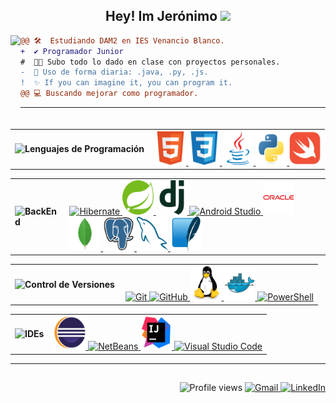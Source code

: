 <div align="center">
  <h2> Hey! Im Jerónimo 
    <img src="https://media.giphy.com/media/TEnXkcsHrP4YedChhA/giphy.gif" width="35">
  </h2>
  <a href="https://linkedin.com/in/abdoachhoubi" target="_blank"></a>
</div> 

<!-- Profile Picture -->
<img align="left" height="150" src="https://i.giphy.com/media/v1.Y2lkPTc5MGI3NjExNjV4N2FrZnM1dmxoMTF3ZGdodzY5aXRjODhhc24yaW90Y3hhZ2I4OSZlcD12MV9pbnRlcm5hbF9naWZfYnlfaWQmY3Q9Zw/QDjpIL6oNCVZ4qzGs7/giphy.webp"/>

<!-- Description -->
```diff
@@ 🛠️  Estudiando DAM2 en IES Venancio Blanco.
+  ✔️ Programador Junior
#  👨‍💻 Subo todo lo dado en clase con proyectos personales.
-  🚀 Uso de forma diaria: .java, .py, .js.
!  ✨ If you can imagine it, you can program it. 
@@ 💻 Buscando mejorar como programador.
```
---

<!-- 1. LENGUAJES DE PROGRAMACIÓN -->
<table align="center">
  <tr>
    <td style="font-weight: bold; padding-right: 10px; vertical-align: center; border: none;">
      <img src="https://media2.giphy.com/media/QssGEmpkyEOhBCb7e1/giphy.gif" width="30" alt="Lenguajes de Programación">
    </td>
    <td>
      <!-- HTML -->
      <a href="https://developer.mozilla.org/en-US/docs/Web/HTML" target="_blank" rel="noreferrer">
        <img
          src="https://raw.githubusercontent.com/devicons/devicon/master/icons/html5/html5-original.svg"
          alt="HTML5"
          width="50"
          height="55"
        />
      </a>
      <!-- CSS -->
      <a href="https://developer.mozilla.org/en-US/docs/Web/CSS" target="_blank" rel="noreferrer">
        <img
          src="https://raw.githubusercontent.com/devicons/devicon/master/icons/css3/css3-original.svg"
          alt="CSS3"
          width="50"
          height="55"
        />
      </a>
      <!-- Java -->
      <a href="https://www.java.com" target="_blank" rel="noreferrer">
        <img
          src="https://raw.githubusercontent.com/devicons/devicon/master/icons/java/java-original.svg"
          alt="Java"
          width="50"
          height="55"
        />
      </a>
      <!-- Python -->
      <a href="https://www.python.org" target="_blank" rel="noreferrer">
        <img
          src="https://raw.githubusercontent.com/devicons/devicon/master/icons/python/python-original.svg"
          alt="Python"
          width="50"
          height="55"
        />
      </a>
      <!-- Swift -->
      <a href="https://developer.apple.com/swift/" target="_blank" rel="noreferrer">
        <img
          src="https://raw.githubusercontent.com/devicons/devicon/master/icons/swift/swift-original.svg"
          alt="Swift"
          width="50"
          height="55"
        />
      </a>
    </td>
  </tr>
</table>

<!-- 2. BACKEND -->
<table align="center">
  <tr>
    <td style="font-weight: bold; padding-right: 10px; vertical-align: center; border: none;">
      <img src="https://media2.giphy.com/media/QssGEmpkyEOhBCb7e1/giphy.gif" width="30" alt="BackEnd">
    </td>
    <td>
      <!-- Hibernate -->
      <a href="https://hibernate.org/" target="_blank" rel="noreferrer">
        <img
          src="https://www.vectorlogo.zone/logos/hibernate/hibernate-icon.svg"
          alt="Hibernate"
          width="50"
          height="50"
        />
      </a>
      <!-- Spring -->
      <a href="https://spring.io/" target="_blank" rel="noreferrer">
        <img
          src="https://raw.githubusercontent.com/devicons/devicon/master/icons/spring/spring-original.svg"
          alt="Spring"
          width="50"
          height="55"
        />
      </a>
      <!-- Django -->
      <a href="https://www.djangoproject.com/" target="_blank" rel="noreferrer">
        <img
          src="https://raw.githubusercontent.com/devicons/devicon/master/icons/django/django-plain.svg"
          alt="Django"
          width="50"
          height="55"
        />
      </a>
      <!-- Android Studio -->
      <a href="https://developer.android.com/studio" target="_blank" rel="noreferrer">
        <img
          src="https://cdn.jsdelivr.net/gh/devicons/devicon/icons/androidstudio/androidstudio-original.svg"
          alt="Android Studio"
          width="50"
          height="55"
        />
      </a>
      <!-- Oracle -->
      <a href="https://www.oracle.com/" target="_blank" rel="noreferrer">
        <img
          src="https://raw.githubusercontent.com/devicons/devicon/master/icons/oracle/oracle-original.svg"
          alt="Oracle"
          width="50"
          height="55"
        />
      </a>
      <!-- MongoDB -->
      <a href="https://www.mongodb.com/" target="_blank" rel="noreferrer">
        <img
          src="https://raw.githubusercontent.com/devicons/devicon/master/icons/mongodb/mongodb-original.svg"
          alt="MongoDB"
          width="50"
          height="55"
        />
      </a>
      <!-- PostgreSQL -->
      <a href="https://www.postgresql.org/" target="_blank" rel="noreferrer">
        <img
          src="https://raw.githubusercontent.com/devicons/devicon/master/icons/postgresql/postgresql-original.svg"
          alt="PostgreSQL"
          width="50"
          height="55"
        />
      </a>
      <!-- MySQL -->
      <a href="https://www.mysql.com/" target="_blank" rel="noreferrer">
        <img
          src="https://raw.githubusercontent.com/devicons/devicon/master/icons/mysql/mysql-original.svg"
          alt="MySQL"
          width="50"
          height="55"
        />
      </a>
      <!-- SQLite -->
      <a href="https://www.sqlite.org/" target="_blank" rel="noreferrer">
        <img
          src="https://raw.githubusercontent.com/devicons/devicon/master/icons/sqlite/sqlite-original.svg"
          alt="SQLite"
          width="50"
          height="55"
        />
    </td>
  </tr>
</table>

<!-- 3. CONTROL DE VERSIONES -->
<table align="center">
  <tr>
    <td style="font-weight: bold; padding-right: 10px; vertical-align: center; border: none;">
      <img src="https://media.giphy.com/media/TEnXkcsHrP4YedChhA/giphy.gif" width="30" alt="Control de Versiones">
    </td>
    <td>
      <!-- Git -->
      <a href="https://git-scm.com/" target="_blank" rel="noreferrer">
        <img
          src="https://cdn.jsdelivr.net/gh/devicons/devicon/icons/git/git-original.svg"
          alt="Git"
          width="50"
          height="55"
        />
      </a>
      <!-- GitHub -->
      <a href="https://github.com/" target="_blank" rel="noreferrer">
        <img
          src="https://img.icons8.com/fluent/48/000000/github.png"
          alt="GitHub"
          width="50"
          height="50"
        />
      <!-- Linux -->
      <a href="https://www.linux.org/" target="_blank" rel="noreferrer">
        <img
          src="https://raw.githubusercontent.com/devicons/devicon/master/icons/linux/linux-original.svg"
          alt="Linux"
          width="50"
          height="55"
        />
      </a>
      <!-- Docker -->
      <a href="https://www.docker.com/" target="_blank" rel="noreferrer">
        <img
          src="https://raw.githubusercontent.com/devicons/devicon/master/icons/docker/docker-original.svg"
          alt="Docker"
          width="50"
          height="55"
        />
      <!-- PowerShell -->
      <a href="https://learn.microsoft.com/en-us/powershell/" target="_blank" rel="noreferrer">
        <img
          src="https://upload.wikimedia.org/wikipedia/commons/2/2f/PowerShell_5.0_icon.png"
          alt="PowerShell"
          width="50"
          height="50"
        />
      </a>
    </td>
  </tr>
</table>

<!-- 4. IDEs -->
<table align="center">
  <tr>
    <td style="font-weight: bold; padding-right: 10px; vertical-align: center; border: none;">
      <img src="https://media.giphy.com/media/TEnXkcsHrP4YedChhA/giphy.gif" width="30" alt="IDEs">
    </td>
    <td>
      <!-- Eclipse -->
      <a href="https://www.eclipse.org/" target="_blank" rel="noreferrer">
        <img
          src="https://raw.githubusercontent.com/devicons/devicon/master/icons/eclipse/eclipse-original.svg"
          alt="Eclipse"
          width="50"
          height="55"
        />
      </a>
      <!-- NetBeans -->
      <a href="https://netbeans.apache.org/" target="_blank" rel="noreferrer">
        <img
          src="https://upload.wikimedia.org/wikipedia/commons/9/98/Apache_NetBeans_Logo.svg"
          alt="NetBeans"
          width="50"
          height="55"
        />
      </a>
      <!-- IntelliJ -->
      <a href="https://www.jetbrains.com/idea/" target="_blank" rel="noreferrer">
        <img
          src="https://raw.githubusercontent.com/devicons/devicon/master/icons/intellij/intellij-original.svg"
          alt="IntelliJ"
          width="50"
          height="55"
        />
      </a>
      <!-- Visual Studio Code -->
      <a href="https://code.visualstudio.com/" target="_blank" rel="noreferrer">
        <img
          src="https://img.icons8.com/color/48/000000/visual-studio-code-2019.png"
          alt="Visual Studio Code"
          width="50"
          height="50"
        />
      </a>
    </td>
  </tr>
</table>

---

## 
<p align="right">
  <span>
    <a target="_blank">
      <img 
        src="https://komarev.com/ghpvc/?username=aakunoo&style=for-the-badge" 
        alt="Profile views" 
        height="25" 
      />
    </a>
    <a href="mailto:contact@jeronimovicente.com">
      <img 
        src="https://img.shields.io/badge/gmail-%23D14836.svg?&style=for-the-badge&logo=gmail&logoColor=white" 
        alt="Gmail" 
        height="25" 
      />
    </a>
    <a href="https://www.linkedin.com/in/jeronimo-vicente-vidal-b74051341/">
      <img 
        src="https://img.shields.io/badge/linkedin-%230077B5.svg?&style=for-the-badge&logo=linkedin&logoColor=white" 
        alt="LinkedIn" 
        height="25" 
      />
    </a>
  </span>
</p>
